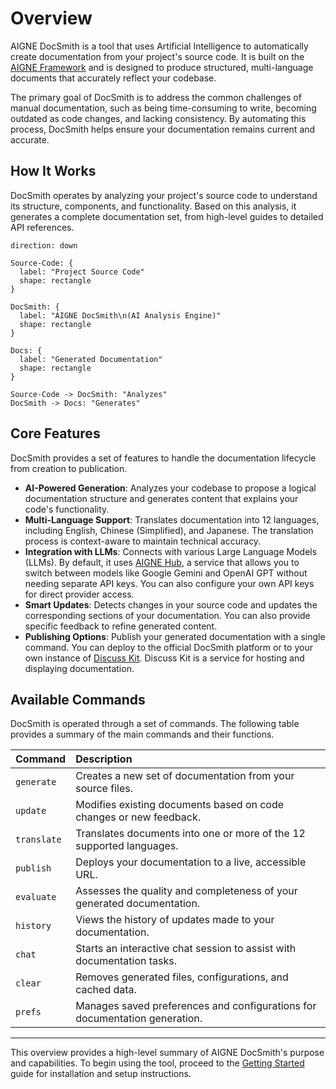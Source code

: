 # Overview

AIGNE DocSmith is a tool that uses Artificial Intelligence to automatically create documentation from your project's source code. It is built on the [AIGNE Framework](https://www.aigne.io/framework) and is designed to produce structured, multi-language documents that accurately reflect your codebase.

The primary goal of DocSmith is to address the common challenges of manual documentation, such as being time-consuming to write, becoming outdated as code changes, and lacking consistency. By automating this process, DocSmith helps ensure your documentation remains current and accurate.

## How It Works

DocSmith operates by analyzing your project's source code to understand its structure, components, and functionality. Based on this analysis, it generates a complete documentation set, from high-level guides to detailed API references.

```d2
direction: down

Source-Code: {
  label: "Project Source Code"
  shape: rectangle
}

DocSmith: {
  label: "AIGNE DocSmith\n(AI Analysis Engine)"
  shape: rectangle
}

Docs: {
  label: "Generated Documentation"
  shape: rectangle
}

Source-Code -> DocSmith: "Analyzes"
DocSmith -> Docs: "Generates"
```

## Core Features

DocSmith provides a set of features to handle the documentation lifecycle from creation to publication.

*   **AI-Powered Generation**: Analyzes your codebase to propose a logical documentation structure and generates content that explains your code's functionality.
*   **Multi-Language Support**: Translates documentation into 12 languages, including English, Chinese (Simplified), and Japanese. The translation process is context-aware to maintain technical accuracy.
*   **Integration with LLMs**: Connects with various Large Language Models (LLMs). By default, it uses [AIGNE Hub](https://www.aigne.io/en/hub), a service that allows you to switch between models like Google Gemini and OpenAI GPT without needing separate API keys. You can also configure your own API keys for direct provider access.
*   **Smart Updates**: Detects changes in your source code and updates the corresponding sections of your documentation. You can also provide specific feedback to refine generated content.
*   **Publishing Options**: Publish your generated documentation with a single command. You can deploy to the official DocSmith platform or to your own instance of [Discuss Kit](https://www.web3kit.rocks/discuss-kit). Discuss Kit is a service for hosting and displaying documentation.

## Available Commands

DocSmith is operated through a set of commands. The following table provides a summary of the main commands and their functions.

| Command | Description |
| :--- | :--- |
| `generate` | Creates a new set of documentation from your source files. |
| `update` | Modifies existing documents based on code changes or new feedback. |
| `translate` | Translates documents into one or more of the 12 supported languages. |
| `publish` | Deploys your documentation to a live, accessible URL. |
| `evaluate` | Assesses the quality and completeness of your generated documentation. |
| `history` | Views the history of updates made to your documentation. |
| `chat` | Starts an interactive chat session to assist with documentation tasks. |
| `clear` | Removes generated files, configurations, and cached data. |
| `prefs` | Manages saved preferences and configurations for documentation generation. |

---

This overview provides a high-level summary of AIGNE DocSmith's purpose and capabilities. To begin using the tool, proceed to the [Getting Started](./getting-started.md) guide for installation and setup instructions.